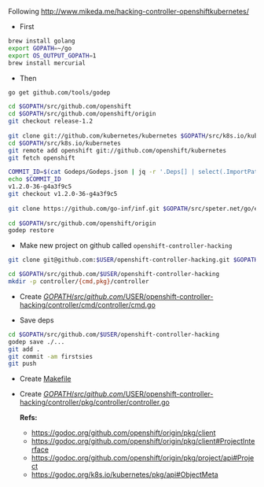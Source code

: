 Following http://www.mikeda.me/hacking-controller-openshiftkubernetes/

- First

```bash
brew install golang
export GOPATH=~/go
export OS_OUTPUT_GOPATH=1
brew install mercurial
```

- Then

```bash
go get github.com/tools/godep

cd $GOPATH/src/github.com/openshift
cd $GOPATH/src/github.com/openshift/origin
git checkout release-1.2
 
git clone git://github.com/kubernetes/kubernetes $GOPATH/src/k8s.io/kubernetes
cd $GOPATH/src/k8s.io/kubernetes
git remote add openshift git://github.com/openshift/kubernetes
git fetch openshift

COMMIT_ID=$(cat Godeps/Godeps.json | jq -r '.Deps[] | select(.ImportPath=="k8s.io/kubernetes/pkg/api") .Comment')
echo $COMMIT_ID
v1.2.0-36-g4a3f9c5
git checkout v1.2.0-36-g4a3f9c5
 
git clone https://github.com/go-inf/inf.git $GOPATH/src/speter.net/go/exp/math/dec/inf
 
cd $GOPATH/src/github.com/openshift/origin
godep restore
```

- Make new project on github called `openshift-controller-hacking`

```bash
git clone git@github.com:$USER/openshift-controller-hacking.git $GOPATH/src/github.com/$USER/openshift-controller-hacking

cd $GOPATH/src/github.com/$USER/openshift-controller-hacking
mkdir -p controller/{cmd,pkg}/controller
```

- Create [$GOPATH/src/github.com/$USER/openshift-controller-hacking/controller/cmd/controller/cmd.go](controller/cmd/controller/cmd.go)

- Save deps

```bash
cd $GOPATH/src/github.com/$USER/openshift-controller-hacking
godep save ./...
git add .
git commit -am firstsies
git push
```

- Create [Makefile](Makefile)

- Create [$GOPATH/src/github.com/$USER/openshift-controller-hacking/controller/pkg/controller/controller.go](controller/pkg/controller/controller.go) 

    **Refs:**

    - https://godoc.org/github.com/openshift/origin/pkg/client
    - https://godoc.org/github.com/openshift/origin/pkg/client#ProjectInterface
    - https://godoc.org/github.com/openshift/origin/pkg/project/api#Project
    - https://godoc.org/k8s.io/kubernetes/pkg/api#ObjectMeta

